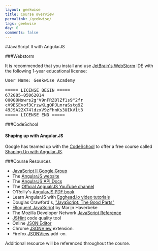 ```yaml
---
layout: geekwise
title: Course overview
permalink: /geekwise/
tags: geekwise
day: 0
comments: false
---
```


#JavaScript II with AngularJS

###Webstorm

It is recommended that you install and use <a href="http://www.jetbrains.com/webstorm/" target="_blank">JetBrain's WebStorm</a> IDE with the following 1-year educational license:

<pre>
User Name: Geekwise Academy

===== LICENSE BEGIN =====
672085-05062014
00000Nswrs2g"V9nFRZOlZf1s9"2fr
cV9ESEvof3CrzwKLgQPJLmraSstg9Z
49JSA22X74ldzxV9zFhnKs3UIkV1t3
===== LICENSE END =====
</pre>

###CodeSchool

<div class="alert alert-info">
    <h4>Shaping up with Angular.JS</h4>
    <p>Google has teamed up with the <a href="http://codeschool.com" target="_blank">CodeSchool</a> to offer a free course called <a href="https://www.codeschool.com/courses/shaping-up-with-angular-js" target="_blank">Shaping Up with Angular.JS</a>.</p>
</div>

###Course Resources

<ul>
    <li><a href="https://groups.google.com/forum/#!forum/gw-javascript-ii" target="_blank">JavaScript II Google Group</a></li>
    <li>The <a href="http://angularjs.org">AngularJS website</a></li>
    <li>The <a href="https://docs.angularjs.org/api">AngularJS API Docs</a></li>
    <li>The <a href="https://www.youtube.com/channel/UCbn1OgGei-DV7aSRo_HaAiw">Official AngualrJS YouTube channel</a></li>
    <li>O'Reilly's <a href="http://it-ebooks.info/book/2076/">AngularJS PDF book</a></li>
    <li>Learn AngularJS with <a href="https://egghead.io/">Egghead.io video tutorials</a></li>
    <li>Douglas Crawford's, <a href="http://it-ebooks.info/book/274/">"JavaScript: The Good Parts"</a></li>
    <li><a href="http://eloquentjavascript.net/">Elloquent JavaScript</a> by Marijn Haverbeke</li>
    <li>The Mozilla Developer Network <a href="https://developer.mozilla.org/en-US/docs/Web/JavaScript">JavaScript Reference</a></li>
    <li><a href="http://www.jshint.com/">JSHint</a> code quality tool</li>
    <li>Online <a href="http://www.jsoneditoronline.org/">JSON Editor</a></li>
    <li>Chrome <a href="https://chrome.google.com/webstore/detail/jsonview/chklaanhfefbnpoihckbnefhakgolnmc?hl=en">JSONView</a> extension.</li>
    <li>Firefox <a href="https://addons.mozilla.org/en-us/firefox/addon/jsonview/">JSONView</a> add-on.</li>
</ul>

Additional resource will be referenced throughout the course.